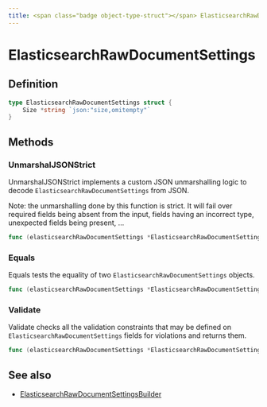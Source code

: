 ```yaml
---
title: <span class="badge object-type-struct"></span> ElasticsearchRawDocumentSettings
---
```

# <span class="badge object-type-struct"></span> ElasticsearchRawDocumentSettings

## Definition

```go
type ElasticsearchRawDocumentSettings struct {
    Size *string `json:"size,omitempty"`
}
```
## Methods

### <span class="badge object-method"></span> UnmarshalJSONStrict

UnmarshalJSONStrict implements a custom JSON unmarshalling logic to decode `ElasticsearchRawDocumentSettings` from JSON.

Note: the unmarshalling done by this function is strict. It will fail over required fields being absent from the input, fields having an incorrect type, unexpected fields being present, …

```go
func (elasticsearchRawDocumentSettings *ElasticsearchRawDocumentSettings) UnmarshalJSONStrict(raw []byte) error
```

### <span class="badge object-method"></span> Equals

Equals tests the equality of two `ElasticsearchRawDocumentSettings` objects.

```go
func (elasticsearchRawDocumentSettings *ElasticsearchRawDocumentSettings) Equals(other ElasticsearchRawDocumentSettings) bool
```

### <span class="badge object-method"></span> Validate

Validate checks all the validation constraints that may be defined on `ElasticsearchRawDocumentSettings` fields for violations and returns them.

```go
func (elasticsearchRawDocumentSettings *ElasticsearchRawDocumentSettings) Validate() error
```

## See also

 * <span class="badge builder"></span> [ElasticsearchRawDocumentSettingsBuilder](./builder-ElasticsearchRawDocumentSettingsBuilder.md)
